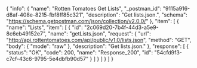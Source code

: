 {
  "info": {
    "name": "Rotten Tomatoes Get Lists",
    "_postman_id": "9115a916-d8af-408e-8215-fbf8ff85c321",
    "description": "Get lists.json.",
    "schema": "https://schema.getpostman.com/json/collection/v2.0.0/"
  },
  "item": [
    {
      "name": "Lists",
      "item": [
        {
          "id": "2c069d20-7b4f-44d3-a5e9-8c6eb49152e7",
          "name": "getLists.json",
          "request": {
            "url": "http://api.rottentomatoes.com/api/public/v1.0/lists.json",
            "method": "GET",
            "body": {
              "mode": "raw"
            },
            "description": "Get lists.json."
          },
          "response": [
            {
              "status": "OK",
              "code": 200,
              "name": "Response_200",
              "id": "54cfd9f3-c7cf-43c6-9795-5e4dbfb90d57"
            }
          ]
        }
      ]
    }
  ]
}